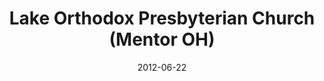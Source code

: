 ---
date: &id001 2012-06-22
end_date: null
location:
  address: 7701 Reynolds Road
  city: Mentor
  state: OH
minister:
- end: 2012-06-22
  name: Larry Oldaker
  start: 2009-01-01
  type: Organizing Pastor
- end: null
  name: Geoffrey L. Willour
  start: 2012-06-22
  type: pastor
ministers:
- Larry Oldaker
- Geoffrey L. Willour
name: Lake Orthodox Presbyterian Church
names:
- end: 2012-06-22
  name: Lake Orthodox Presbyterian mission work
  start: 2007-10-19
- end: null
  name: Lake Orthodox Presbyterian Church
  start: 2012-06-22
origination_date: *id001
raw_data: "OH    Mentor\n\nLake Orthodox Presbyterian mission work  (October 19, 2007\u2013\
  June 22, 2012)\nLake Orthodox Presbyterian Church  (June 22, 2012\u2013 )\nMeeting\
  \ at Holiday Inn, 7701 Reynolds Road\nOrg. Pastor: Larry Oldaker, 2009\u201312\n\
  Pastor: Geoffrey L. Willour, 2012\u2013"
received_from: null
states:
- OH
status:
  active: true
  end_date: null
  reason: null
  received_from: null
  withdrawal_to: null
title: Lake Orthodox Presbyterian Church (Mentor OH)

---